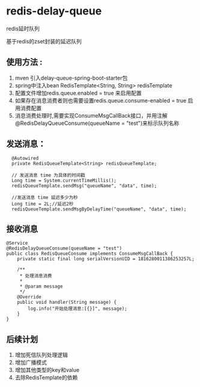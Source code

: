 # redis-delay-queue
redis延时队列

基于redis的zset封装的延迟队列

## 使用方法 :  
1. mven 引入delay-queue-spring-boot-starter包
2. spring中注入bean RedisTemplate<String, String> redisTemplate
3. 配置文件增加redis.queue.enabled = true 来启用配置
4. 如果存在消息消费者则也需要设置redis.queue.consume-enabled = true 启用消费配置
5. 消息消费处理时,需要实现ConsumeMsgCallBack接口，并用注解 @RedisDelayQueueConsume(queueName = "test")来标示队列名称


## 发送消息：   
>  
      @Autowired
      private RedisQueueTemplate<String> redisQueueTemplate;
      
      // 发送消息 time 为具体的时间戳
      Long time = System.currentTimeMillis();
      redisQueueTemplate.sendMsg("queueName", "data", time);
      
      //发送消息 time 延迟多少为秒
      Long time = 2L;//延迟2秒
      redisQueueTemplate.sendMsgByDelayTime("queueName", "data", time);
>

## 接收消息
>
    @Service
    @RedisDelayQueueConsume(queueName = "test")
    public class RedisQueueConsume implements ConsumeMsgCallBack {
        private static final long serialVersionUID = 1816280011386253257L;

        /**
         * 处理消息消费
         *
         * @param message
         */
        @Override
        public void handler(String message) {
            log.info("开始处理消息:[{}]", message);
        }
    }
>
## 后续计划
1. 增加死信队列处理逻辑
2. 增加广播模式
3. 增加其他类型的key和value
4. 去除RedisTemplate的依赖

